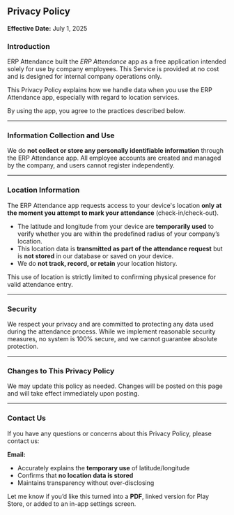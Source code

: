 ## **Privacy Policy**

**Effective Date:** July 1, 2025

### **Introduction**

ERP Attendance built the *ERP Attendance* app as a free application intended solely for use by company employees. This Service is provided at no cost and is designed for internal company operations only.

This Privacy Policy explains how we handle data when you use the ERP Attendance app, especially with regard to location services.

By using the app, you agree to the practices described below.

---

### **Information Collection and Use**

We do **not collect or store any personally identifiable information** through the ERP Attendance app. All employee accounts are created and managed by the company, and users cannot register independently.

---

### **Location Information**

The ERP Attendance app requests access to your device's location **only at the moment you attempt to mark your attendance** (check-in/check-out).

* The latitude and longitude from your device are **temporarily used** to verify whether you are within the predefined radius of your company’s location.
* This location data is **transmitted as part of the attendance request** but is **not stored** in our database or saved on your device.
* We do **not track, record, or retain** your location history.

This use of location is strictly limited to confirming physical presence for valid attendance entry.

---

### **Security**

We respect your privacy and are committed to protecting any data used during the attendance process. While we implement reasonable security measures, no system is 100% secure, and we cannot guarantee absolute protection.

---

### **Changes to This Privacy Policy**

We may update this policy as needed. Changes will be posted on this page and will take effect immediately upon posting.

---

### **Contact Us**

If you have any questions or concerns about this Privacy Policy, please contact us:

**Email:** [](mailto:)

* Accurately explains the **temporary use** of latitude/longitude
* Confirms that **no location data is stored**
* Maintains transparency without over-disclosing

Let me know if you’d like this turned into a **PDF**, linked version for Play Store, or added to an in-app settings screen.
